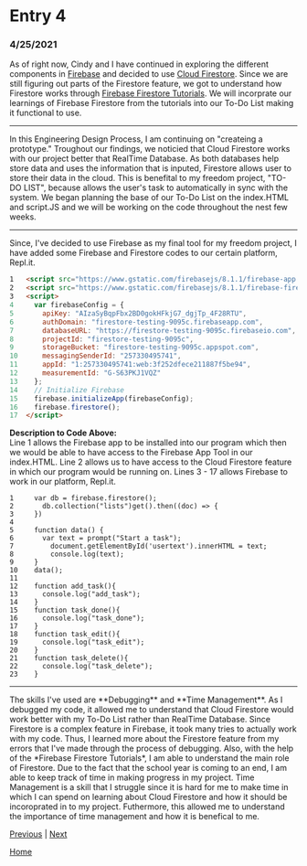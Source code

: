 # Entry 4
### 4/25/2021

As of right now, Cindy and I have continued in exploring the different components in [Firebase](https://firebase.google.com/) and decided to use [Cloud Firestore](https://firebase.google.com/products/firestore). Since we are still figuring out parts of the Firestore feature, we got to understand how Firestore works through [Firebase Firestore Tutorials](https://www.youtube.com/watch?v=4d-gIPGzmK4&list=PL4cUxeGkcC9itfjle0ji1xOZ2cjRGY_WB). We will incorprate our learnings of Firebase Firestore from the tutorials into our To-Do List making it functional to use. 
<hr>
In this Engineering Design Process, I am continuing on "createing a prototype." Troughout our findings, we noticied that Cloud Firestore works with our project better that RealTime Database. As both databases help store data and uses the information that is inputed, Firestore allows user to store their data in the cloud. This is benefital to my freedom project, "TO-DO LIST", because allows the user's task to automatically in sync with the system. We began planning the base of our To-Do List on the index.HTML and script.JS and we will be working on the code throughout the nest few weeks.
<hr>
Since, I've decided to use Firebase as my final tool for my freedom project, I have added some Firebase and Firestore codes to our certain platform, Repl.it.

```HTML
1   <script src="https://www.gstatic.com/firebasejs/8.1.1/firebase-app.js"></script>
2   <script src="https://www.gstatic.com/firebasejs/8.1.1/firebase-firestore.js"></script>
3   <script>
4     var firebaseConfig = {
5       apiKey: "AIzaSyBqpFbx2BD0gokHFkjG7_dgjTp_4F28RTU",
6       authDomain: "firestore-testing-9095c.firebaseapp.com",
7       databaseURL: "https://firestore-testing-9095c.firebaseio.com",
8       projectId: "firestore-testing-9095c",
9       storageBucket: "firestore-testing-9095c.appspot.com",
10      messagingSenderId: "257330495741",
11      appId: "1:257330495741:web:3f252dfece211887f5be94",
12      measurementId: "G-S63PKJ1VQZ"
13    };
14    // Initialize Firebase
15    firebase.initializeApp(firebaseConfig);
16    firebase.firestore();
17  </script>
```

**Description to Code Above:**
<br>
Line 1 allows the Firebase app to be installed into our program which then we would be able to have access to the Firebase App Tool in our index.HTML. Line 2 allows us to have access to the Cloud Firestore feature in which our program would be running on. Lines 3 - 17 allows Firebase to work in our platform, Repl.it.

```JS
1     var db = firebase.firestore();
2       db.collection("lists")get().then((doc) => {
3     })
4 
5     function data() {
6       var text = prompt("Start a task");
7         document.getElementById('usertext').innerHTML = text;
8         console.log(text);
9     }
10    data();
11
12    function add_task(){
13      console.log("add_task");
14    }
15    function task_done(){
16      console.log("task_done");
17    }
18    function task_edit(){
19      console.log("task_edit");
20    }
21    function task_delete(){
22      console.log("task_delete");
23    }
```




<hr>
The skills I've used are **Debugging** and **Time Management**. As I debugged my code, it allowed me to understand that Cloud Firestore would work better with my To-Do List rather than RealTime Database. Since Firestore is a complex feature in Firebase, it took many tries to actually work with my code. Thus, I learned more about the Firestore feature from my errors that I've made through the process of debugging. Also, with the help of the *Firebase Firestore Tutorials*, I am able to understand the main role of Firestore. Due to the fact that the school year is coming to an end, I am able to keep track of time in making progress in my project. Time Management is a skill that I struggle since it is hard for me to make time in which I can spend on learning about Cloud Firestore and how it should be incoroprated in to my project. Futhermore, this allowed me to understand the importance of time management and how it is benefical to me.

[Previous](entry03.md) | [Next](entry05.md)

[Home](../README.md)
